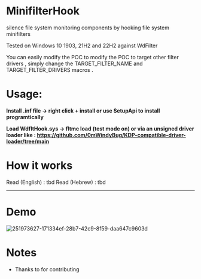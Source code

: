 # MinifilterHook
silence file system monitoring components by hooking file system minifilters

Tested on Windows 10 1903, 21H2 and 22H2 against WdFilter

You can easily modify the POC to modify the POC to target other filter drivers , simply change the TARGET_FILTER_NAME and TARGET_FILTER_DRIVERS macros .

# Usage:
**Install .inf file  -> right click + install or use SetupApi to install programtically**

**Load WdfltHook.sys -> fltmc load  (test mode on)  or via an unsigned driver loader like : https://github.com/0mWindyBug/KDP-compatible-driver-loader/tree/main**

# How it works 
Read (English) : tbd 
Read (Hebrew)  : tbd 
***************************
# Demo
![251973627-171334ef-28b7-42c9-8f59-daa647c9603d](https://github.com/0mWindyBug/KDP-Compatible-Unsigned-Driver-Loader/assets/139051196/a591d9ba-d028-4591-8440-c67d9d7818da)


# Notes
- Thanks to for contributing 
